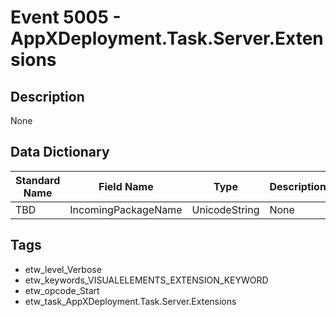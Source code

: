 # Event 5005 - AppXDeployment.Task.Server.Extensions

## Description
None

## Data Dictionary
|Standard Name|Field Name|Type|Description|Sample Value|
|---|---|---|---|---|
|TBD|IncomingPackageName|UnicodeString|None|`None`|

## Tags
* etw_level_Verbose
* etw_keywords_VISUALELEMENTS_EXTENSION_KEYWORD
* etw_opcode_Start
* etw_task_AppXDeployment.Task.Server.Extensions